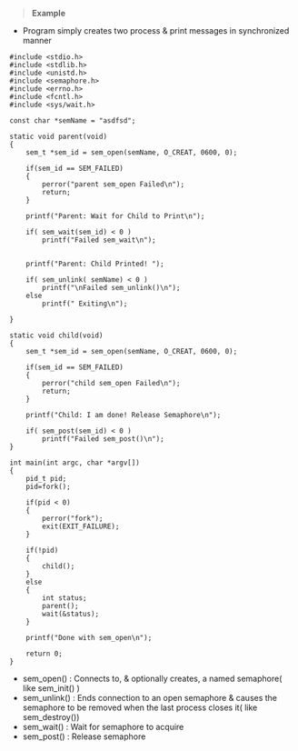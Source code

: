 > **Example**

- Program simply creates two process & print messages in synchronized manner

```
#include <stdio.h>
#include <stdlib.h>
#include <unistd.h>
#include <semaphore.h>
#include <errno.h>
#include <fcntl.h>
#include <sys/wait.h>

const char *semName = "asdfsd";

static void parent(void)
{
	sem_t *sem_id = sem_open(semName, O_CREAT, 0600, 0);

	if(sem_id == SEM_FAILED) 
	{
		perror("parent sem_open Failed\n");
		return;
	}

	printf("Parent: Wait for Child to Print\n");

	if( sem_wait(sem_id) < 0 )
		printf("Failed sem_wait\n"); 

	
	printf("Parent: Child Printed! ");

	if( sem_unlink( semName) < 0 )
		printf("\nFailed sem_unlink()\n");
	else
		printf(" Exiting\n");

}

static void child(void)
{
	sem_t *sem_id = sem_open(semName, O_CREAT, 0600, 0);

	if(sem_id == SEM_FAILED) 
	{
		perror("child sem_open Failed\n");
		return;
	}

	printf("Child: I am done! Release Semaphore\n");

	if( sem_post(sem_id) < 0 )
		printf("Failed sem_post()\n");
}

int main(int argc, char *argv[])
{
	pid_t pid;
	pid=fork();

	if(pid < 0) 
	{
		perror("fork");
		exit(EXIT_FAILURE);
	}

	if(!pid) 
	{
		child();    
	} 
	else 
	{
		int status;
		parent();
		wait(&status);
	}

	printf("Done with sem_open\n");

	return 0;
}
```
- sem_open() : Connects to, & optionally creates, a named semaphore( like sem_init() )
- sem_unlink() : Ends connection to an open semaphore & causes the semaphore to be removed when the last process closes it( like sem_destroy()) 
- sem_wait() : Wait for semaphore to acquire
- sem_post() : Release semaphore
